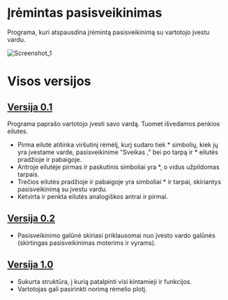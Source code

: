 # Įrėmintas pasisveikinimas
Programa, kuri atspausdina įrėmintą pasisveikinimą su vartotojo įvestu vardu.

![Screenshot_1](https://user-images.githubusercontent.com/99316667/153307156-64901b19-dab7-4911-aa8b-dc6cea103bc4.png)


# Visos versijos
## [Versija 0.1](https://github.com/DeividasRo/Iremintas-pasveikinimas/releases/tag/v0.1)
Programa paprašo vartotojo įvesti savo vardą. Tuomet išvedamos penkios eilutes. 
- Pirma eilutė atitinka viršutinį rėmėlį, kurį sudaro tiek * simbolių, kiek jų yra įvestame varde, pasisveikinime "Sveikas ," bei  po tarpą ir * eilutės pradžioje ir pabaigoje. 
- Antroje eilutėje pirmas ir paskutinis simboliai yra *, o vidus užpildomas tarpais.
- Trečios eilutės pradžioje ir pabaigoje yra simboliai * ir tarpai, skiriantys pasisveikinimą su įvestu vardu.
- Ketvirta ir penkta eilutės analogiškos antrai ir pirmai.

## [Versija 0.2](https://github.com/DeividasRo/Iremintas-pasveikinimas/releases/tag/v0.2)
- Pasisveikinimo galūnė skiriasi priklausomai nuo įvesto vardo galūnės (skirtingas pasisveikinimas moterims ir vyrams).

## [Versija 1.0](https://github.com/DeividasRo/Iremintas-pasveikinimas/releases/tag/v1.0)

- Sukurta struktūra, į kurią patalpinti visi kintamieji ir funkcijos.
- Vartotojas gali pasirinkti norimą rėmelio plotį.

